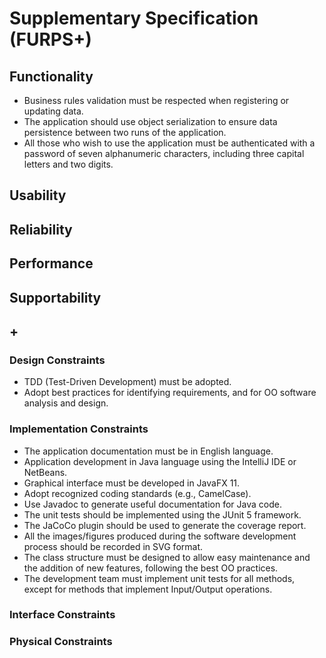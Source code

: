 # Supplementary Specification (FURPS+)

## Functionality

- Business rules validation must be respected when registering or updating data.
- The application should use object serialization to ensure data persistence between two runs of the application.
- All those who wish to use the application must be authenticated with a password of seven alphanumeric characters, including three capital letters and two digits.

## Usability


## Reliability


## Performance


## Supportability


## +

### Design Constraints

- TDD (Test-Driven Development) must be adopted.
- Adopt best practices for identifying requirements, and for OO software analysis and design.

### Implementation Constraints

- The application documentation must be in English language.
- Application development in Java language using the IntelliJ IDE or NetBeans.
- Graphical interface must be developed in JavaFX 11.
- Adopt recognized coding standards (e.g., CamelCase).
- Use Javadoc to generate useful documentation for Java code.
- The unit tests should be implemented using the JUnit 5 framework.
- The JaCoCo plugin should be used to generate the coverage report.
- All the images/figures produced during the software development process should be recorded in SVG format.
- The class structure must be designed to allow easy maintenance and the addition of new features, following the best OO practices.
- The development team must implement unit tests for all methods, except for methods that implement Input/Output operations.


### Interface Constraints


### Physical Constraints
